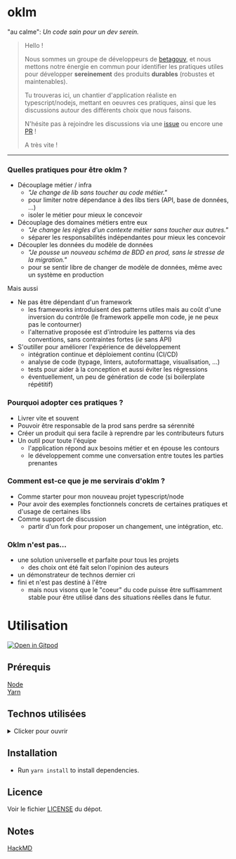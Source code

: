 # oklm

"au calme": _Un code sain pour un dev serein._

> Hello !
>
> Nous sommes un groupe de développeurs de [betagouv](https://beta.gouv.fr), et nous mettons notre énergie en commun pour identifier les pratiques utiles pour développer **sereinement** des produits **durables** (robustes et maintenables).
>
> Tu trouveras ici, un chantier d'application réaliste en typescript/nodejs, mettant en oeuvres ces pratiques, ainsi que les discussions autour des différents choix que nous faisons.
>
> N'hésite pas à rejoindre les discussions via une [issue](https://github.com/oklmdev/oklm/issues/new/choose) ou encore une [PR](https://github.com/oklmdev/oklm/compare) !
>
> A très vite !

---

### Quelles pratiques pour être oklm ?

- Découplage métier / infra
  - _"Je change de lib sans toucher au code métier."_
  - pour limiter notre dépendance à des libs tiers (API, base de données, ...)
  - isoler le métier pour mieux le concevoir
- Découplage des domaines métiers entre eux
  - _"Je change les règles d'un contexte métier sans toucher aux autres."_
  - séparer les responsabilités indépendantes pour mieux les concevoir
- Découpler les données du modèle de données
  - _"Je pousse un nouveau schéma de BDD en prod, sans le stresse de la migration."_
  - pour se sentir libre de changer de modèle de données, même avec un système en production

Mais aussi

- Ne pas être dépendant d'un framework
  - les frameworks introduisent des patterns utiles mais au coût d'une inversion du contrôle (le framework appelle mon code, je ne peux pas le contourner)
  - l'alternative proposée est d'introduire les patterns via des conventions, sans contraintes fortes (_ie_ sans API)
- S'outiller pour améliorer l'expérience de développement
  - intégration continue et déploiement continu (CI/CD)
  - analyse de code (typage, linters, autoformattage, visualisation, ...)
  - tests pour aider à la conception et aussi éviter les régressions
  - éventuellement, un peu de génération de code (si boilerplate répétitif)

### Pourquoi adopter ces pratiques ?

- Livrer vite et souvent
- Pouvoir être responsable de la prod sans perdre sa sérennité
- Créer un produit qui sera facile à reprendre par les contributeurs futurs
- Un outil pour toute l'équipe
  - l'application répond aux besoins métier et en épouse les contours
  - le développement comme une conversation entre toutes les parties prenantes

### Comment est-ce que je me servirais d'oklm ?

- Comme starter pour mon nouveau projet typescript/node
- Pour avoir des exemples fonctionnels concrets de certaines pratiques et d'usage de certaines libs
- Comme support de discussion
  - partir d'un fork pour proposer un changement, une intégration, etc.

### Oklm n'est pas...

- une solution universelle et parfaite pour tous les projets
  - des choix ont été fait selon l'opinion des auteurs
- un démonstrateur de technos dernier cri
- fini et n'est pas destiné à l'être
  - mais nous visons que le "coeur" du code puisse être suffisamment stable pour être utilisé dans des situations réelles dans le futur.

# Utilisation

[![Open in Gitpod](https://gitpod.io/button/open-in-gitpod.svg)](https://gitpod.io/#https://github.com/oklmdev/oklm/tree/master)

## Prérequis

[Node](https://nodejs.org/)  
[Yarn](https://yarnpkg.com/)

## Technos utilisées

<details>
<summary> Clicker pour ouvrir </summary>
<br>

### Languages & Frameworks

- [TypeScript](https://www.typescriptlang.org/) is an open-source language which builds on JavaScript
- [React](https://reactjs.org/) (mais ça pourrait être intéressant de donner des exemples de vue en Angular, Vue, Svelte, Vanilla, ...)

### Tools

#### Cli

- [Jest](https://jestjs.io/) is a JavaScript Testing Framework
- [Eslint](https://eslint.org/) with plugins :
  - [typescript](https://github.com/typescript-eslint/typescript-eslint)
  - [prettier](https://github.com/prettier/eslint-config-prettier)
  - [jest](https://github.com/jest-community/eslint-plugin-jest)
- [Prettier](https://prettier.io/)

#### CI

- [Github Actions](https://docs.github.com/en/actions)

#### Deploiement

Nous recommandons de déployer sur un [PaaS](https://fr.wikipedia.org/wiki/Platform_as_a_service).

- [Clevercloud](https://www.clever-cloud.com/)
- [Scalingo](https://www.scalingo.com/)

- A venir: exemples Terraform, Docker, etc.

</details>

## Installation

- Run `yarn install` to install dependencies.

## Licence

Voir le fichier [LICENSE](./LICENSE) du dépot.

## Notes

[HackMD](https://hackmd.io/j6F14DDpTMG9-rEFCgc3tw)
